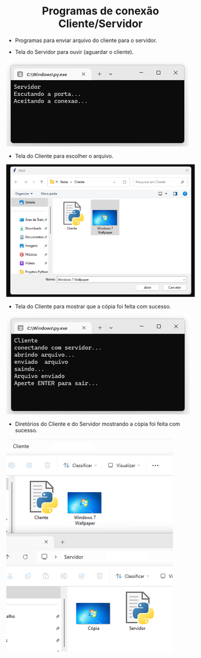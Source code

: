 <h1 align="center">Programas de conexão Cliente/Servidor</h1>

- Programas para enviar arquivo do cliente para o servidor.

- Tela do Servidor para ouvir (aguardar o cliente).

![Screenshot](https://github.com/AndrewVargas1991/Programa-Cliente-Servidor/blob/main/imagens/Tela%20Servidor.png)

- Tela do Cliente para escolher o arquivo.

![Screenshot](https://github.com/AndrewVargas1991/Programa-Cliente-Servidor/blob/main/imagens/Tela%20Cliente.png)

- Tela do Cliente para mostrar que a cópia foi feita com sucesso.

![Screenshot](https://github.com/AndrewVargas1991/Programa-Cliente-Servidor/blob/main/imagens/Tela%20arquivo%20enviado.png)

- Diretórios do Cliente e do Servidor mostrando a cópia foi feita com sucesso.

![Screenshot](https://github.com/AndrewVargas1991/Programa-Cliente-Servidor/blob/main/imagens/Tela%20Cliente%20e%20Servidor.png)
